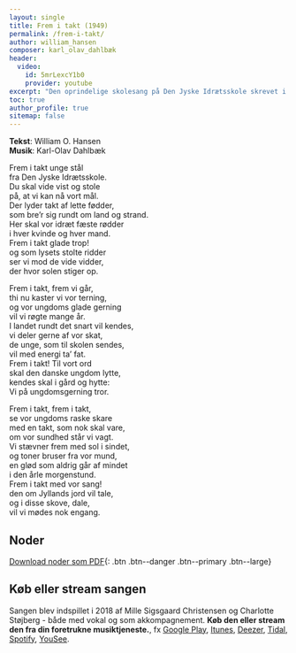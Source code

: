 ```yaml
---
layout: single
title: Frem i takt (1949)
permalink: /frem-i-takt/
author: william_hansen
composer: karl_olav_dahlbæk
header:
  video:
    id: 5mrLexcY1b0
    provider: youtube
excerpt: "Den oprindelige skolesang på Den Jyske Idrætsskole skrevet i 1949 af William O. Hansen og Karl-Olav Dahlbæk."
toc: true
author_profile: true
sitemap: false
---
```


**Tekst**: William O. Hansen<br>
**Musik**: Karl-Olav Dahlbæk<br>

Frem i takt unge stål<br>
fra Den Jyske Idrætsskole.<br>
Du skal vide vist og stole<br>
på, at vi kan nå vort mål.<br>
Der lyder takt af lette fødder,<br>
som bre’r sig rundt om land og strand.<br>
Her skal vor idræt fæste rødder<br>
i hver kvinde og hver mand.<br>
Frem i takt glade trop!<br>
og som lysets stolte ridder<br>
ser vi mod de vide vidder,<br>
der hvor solen stiger op.

Frem i takt, frem vi går,<br>
thi nu kaster vi vor terning,<br>
og vor ungdoms glade gerning<br>
vil vi røgte mange år.<br>
I landet rundt det snart vil kendes,<br>
vi deler gerne af vor skat,<br>
de unge, som til skolen sendes,<br>
vil med energi ta’ fat.<br>
Frem i takt! Til vort ord<br>
skal den danske ungdom lytte,<br>
kendes skal i gård og hytte:<br>
Vi på ungdomsgerning tror.

Frem i takt, frem i takt,<br>
se vor ungdoms raske skare<br>
med en takt, som nok skal vare,<br>
om vor sundhed står vi vagt.<br>
Vi stævner frem med sol i sindet,<br>
og toner bruser fra vor mund,<br>
en glød som aldrig går af mindet<br>
i den årle morgenstund.<br>
Frem i takt med vor sang!<br>
den om Jyllands jord vil tale,<br>
og i disse skove, dale,<br>
vil vi mødes nok engang.

## Noder

[<i class='far fa-file-pdf'></i> Download noder som PDF](https://drive.google.com/uc?id=1-WnldtjlnqypqrP9v3Xsq39cWkdG-Zdj){: .btn .btn--danger .btn--primary .btn--large}

## Køb eller stream sangen

Sangen blev indspillet i 2018 af Mille Sigsgaard Christensen og Charlotte Støjberg - både med vokal og som akkompagnement. **Køb den eller stream den fra din foretrukne musiktjeneste.**, fx [Google Play](https://play.google.com/music/listen#/album/Birdaib4zktzgwthhtd4uxlafta), [Itunes](https://itunes.apple.com/album/-/id1444457441), [Deezer](https://www.deezer.com/da/album/81167962), [Tidal](https://listen.tidal.com/album/99556066), [Spotify](https://play.spotify.com/album/6vpvN8PtyRg7wYLUqIdlbI), [YouSee](https://musik.yousee.dk/album/202470120/vejle-idraetshojskoles-sange).
